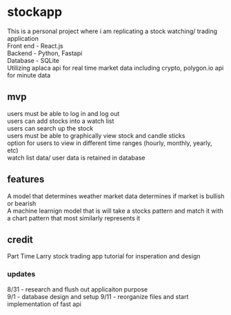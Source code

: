 # stockapp
This is a personal project where i am replicating a stock watching/ trading application <br>
Front end - React.js<br>
Backend - Python, Fastapi <br>
Database - SQLite <br>
Utilizing aplaca api for real time market data including crypto, polygon.io api for minute data <br>
## mvp
users must be able to log in and log out <br>
users can add stocks into a watch list<br>
users can search up the stock<br>
users must be able to graphically view stock and candle sticks <br>
option for users to view in different time ranges (hourly, monthly, yearly, etc)<br>
watch list data/ user data is retained in database <br>
## features
A model that determines weather market data determines if market is bullish or bearish <br>
A machine learnign model that is will take a stocks pattern and match it with a chart pattern that most similarly represents it <br>
## credit
Part Time Larry stock trading app tutorial for insperation and design
### updates
8/31 - research and flush out applicaiton purpose <br>
9/1 - database design and setup
9/11 - reorganize files and start implementation of fast api<br>
